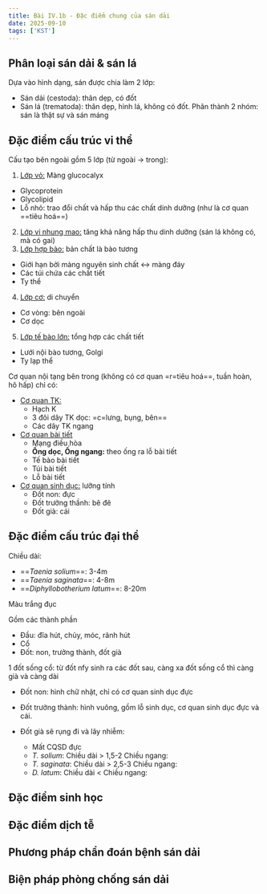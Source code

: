 ```yaml
---
title: Bài IV.1b - Đặc điểm chung của sán dải
date: 2025-09-10
tags: ['KST']
---
```


## Phân loại sán dải & sán lá

Dựa vào hình dạng, sán được chia làm 2 lớp:

- Sán dải (cestoda): thân dẹp, có đốt
- Sán lá (trematoda): thân dẹp, hình lá, không có đốt. Phân thành 2 nhóm: sán là thật sự và sán máng 

## Đặc điểm cấu trúc vi thể

Cấu tạo bên ngoài gồm 5 lớp (từ ngoài -> trong):

1. <u>Lớp vỏ:</u> Màng glucocalyx
- Glycoprotein
- Glycolipid
- Lỗ nhỏ: trao đổi chất và hấp thu các chất dinh dưỡng (như là cơ quan ==tiêu hoá==)
2. <u>Lớp vi nhung mao:</u> tăng khả năng hấp thu dinh dưỡng (sán lá không có, mà có gai)
3. <u>Lớp hợp bào:</u> bản chất là bào tương
- Giới hạn bởi màng nguyên sinh chất <-> màng đáy
- Các túi chứa các chất tiết
- Ty thể
4. <u>Lớp cơ:</u> di chuyển
- Cơ vòng: bên ngoài
- Cơ dọc
5. <u>Lớp tế bào lớn:</u> tổng hợp các chất tiết
- Lưới nội bào tương, Golgi
- Ty lạp thể

Cơ quan nội tạng bên trong (không có cơ quan =r=tiêu hoá==, tuần hoàn, hô hấp) chỉ có:
- <u>Cơ quan TK:</u>
	- Hạch K
	- 3 đôi dây TK dọc: =c=lưng, bụng, bên==
	- Các dây TK ngang
- <u>Cơ quan bài tiết</u>
	- Mạng điều hòa
	- **Ống dọc, Ống ngang:** theo ống ra lỗ bài tiết
	- Tế bào bài tiết
	- Túi bài tiết
	- Lỗ bài tiết
- <u>Cơ quan sinh dục:</u> lưỡng tính
	- Đốt non: đực
	- Đốt trưởng thầnh: bê đê
	- Đốt già: cái

## Đặc điểm cấu trúc đại thể

Chiều dài:

- ==*Taenia solium*==: 3-4m
- ==*Taenia saginata*==: 4-8m
- ==*Diphyllobotherium latum*==: 8-20m

Màu trắng đục

Gồm các thành phần
- Đầu: đĩa hút, chủy, móc, rãnh hút
- Cổ
- Đốt: non, trưởng thành, đốt già

1 đốt sống cổ: từ đốt nfy sinh ra các đốt sau, càng xa đốt sống cổ thì càng già và càng dài

- Đốt non: hình chữ nhật, chỉ có cơ quan sinh dục đực
- Đốt trưởng thành: hình vuông, gồm lỗ sinh dục, cơ quan sinh dục đực và cái.

- Đốt già sẽ rụng đi và lây nhiễm:
	- Mất CQSD đực
	- *T. solium*: Chiều dài > 1,5-2 Chiều ngang: 
	-  *T. saginata*: Chiều dài > 2,5-3 Chiều ngang:
	- *D. latum*: Chiều dài < Chiều ngang: 

## Đặc điểm sinh học

## Đặc điểm dịch tễ

## Phương pháp chẩn đoán bệnh sán dải

## Biện pháp phòng chống sán dải
